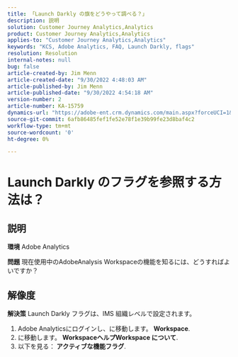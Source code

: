 ```yaml
---
title: 「Launch Darkly の旗をどうやって調べる？」
description: 説明
solution: Customer Journey Analytics,Analytics
product: Customer Journey Analytics,Analytics
applies-to: "Customer Journey Analytics,Analytics"
keywords: "KCS, Adobe Analytics, FAQ, Launch Darkly, flags"
resolution: Resolution
internal-notes: null
bug: false
article-created-by: Jim Menn
article-created-date: "9/30/2022 4:48:03 AM"
article-published-by: Jim Menn
article-published-date: "9/30/2022 4:54:18 AM"
version-number: 2
article-number: KA-15759
dynamics-url: "https://adobe-ent.crm.dynamics.com/main.aspx?forceUCI=1&pagetype=entityrecord&etn=knowledgearticle&id=2a17b810-7b40-ed11-9db1-0022480866ad"
source-git-commit: 6afb86485fef1fe52e78f1e39b99fe23d8baf4c2
workflow-type: tm+mt
source-wordcount: '0'
ht-degree: 0%

---
```


# Launch Darkly のフラグを参照する方法は？

## 説明


<b>環境</b>
Adobe Analytics

<b>問題</b>
現在使用中のAdobeAnalysis Workspaceの機能を知るには、どうすればよいですか？


## 解像度


<b>解決策</b>
Launch Darkly フラグは、IMS 組織レベルで設定されます。

1. Adobe Analyticsにログインし、に移動します。 <b>Workspace</b>.
2. に移動します。 <b>Workspace</b><b>ヘルプ</b><b>Workspace について</b>.
3. 以下を見る：<b> アクティブな機能フラグ</b>.

